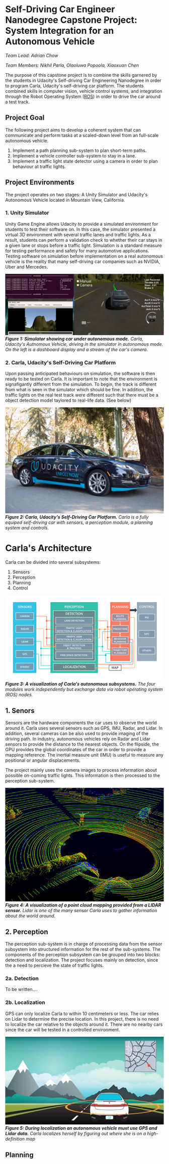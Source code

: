 # Self-Driving Car Engineer Nanodegree Capstone Project:  System Integration for an Autonomous Vehicle

*Team Lead: Adrian Chow*

*Team Members: Nikhil Parla, Olaoluwa Popoola, Xiaoxuan Chen*

The purpose of this capstone project is to combine the skills garnered by the students in Udacity's Self-driving Car Engineering Nanodegree in order to program Carla, Udacity's self-driving car platform.  The students combined skills in computer vision, vehicle control systems, and integration through the Robot Operating System ([ROS](https://www.ros.org>)) in order to drive the car around a test track.

## Project Goal

The following project aims to develop a coherent system that can communicate and perform tasks at a scaled-down level from an full-scale autonomous vehicle.

1. Implement a path planning sub-system to plan short-term paths.
2. Implement a vehicle controller sub-system to stay in a lane.
3. Implement a traffic light state detector using a camera in order to plan behaviour at traffic lights.

## Project Environments

The project operates on two stages: A Unity Simulator and Udacity's Autonomous Vehicle located in Mountain View, California.

### 1. Unity Simulator

Unity Game Engine allows Udacity to provide a simulated environment for students to test their software on. In this case, the simulator presented a virtual 3D environment with several traffic lanes and traffic lights. As a result, students can perform a validation check to whether their car stays in a given lane or stops before a traffic light. Simulation is a standard measure for testing performance and safety for many automotive applications. Testing software on simulation before implementation on a real autonomous vehicle is the reality that many self-driving car companies such as NVIDIA, Uber and Mercedes. 

![Figure 1](./Notes/README_Imgs/simulation.png)***Figure 1: Simulator showing car under autonomous mode.*** *Carla, Udacity's Autnomous Vehicle, driving in the simulator in autonomous mode. On the left is a dashboard display and a stream of the car's camera.*

### 2. Carla, Udacity's Self-Driving Car Platform 

Upon passing anticipated behaviours on simulation, the software is then ready to be tested on Carla. It is important to note that the environment is signafigantly different from the simulation. To begin, the track is different from what is seen in the simulator which should be fine. In addition, the traffic lights on the real test track were different such that there must be a object detection model taylored to real-life data. (See below)

![Figure 2](./Notes/README_Imgs/carla.jpg)***Figure 2: Carla, Udacity's Self-Driving Car Platform.*** *Carla is a fully equiped self-driving car with sensors, a perception module, a planning system and controls.*


# Carla's Architecture

Carla can be divided into several subsystems:

  1. Sensors
  2. Perception
  3. Planning
  4. Control
  
![Figure 3](./Notes/README_Imgs/carla_architecture.png)***Figure 3: A visualization of Carla's autonomous subsystems.*** *The four modules work independently but exchange data via robot operating system (ROS) nodes.*

## 1. Senors

  Sensors are the hardware components the car uses to observe the world around it. Carla uses several sensors such as GPS, IMU, Radar, and Lidar. In addition, several cameras can be also used to provide imaging of the driving path. In industry, autonomous vehicles rely on Radar and Lidar sensors to provide the distance to the nearest objects. On the flipside, the GPU provides the global coordinates of the car in order to provide a mapping reference. The inertial measure unit (IMU) is useful to measure any positional or angular displacements. 

  The project mainly uses the camera images to process information about possible on-coming traffic lights. This information is then processed to the perception sub-system.

  ![Figure 4](./Notes/README_Imgs/lidar_pc.png)***Figure 4: A visualization of a point cloud mapping provided from a LIDAR sensor.*** *Lidar is one of the many sensor Carla uses to gather information about the world around.*

## 2. Perception

  The perception sub-system is in charge of processing data from the sensor subsystem into structured information for the rest of the sub-systems. The components of the perception subsystem can be grouped into two blocks: detection and localization. The project focuses mainly on detection, since the a need to percieve the state of traffic lights.


### 2a. Detection
  
  To be written....

### 2b. Localization

  GPS can only localize Carla to within 10 centimeters or less. The car relies on Lidar to determine the precise location. In this project, there is no need to localize the car relative to the objects around it. There are no nearby cars since the car will be tested in a controlled environment.

![Figure 5](./Notes/README_Imgs/localization.png)***Figure 5: During localization an autonomous vehicle must use GPS and Lidar data.*** *Carla localizes herself by figuring out where she is on a high-definition map*

## Planning
